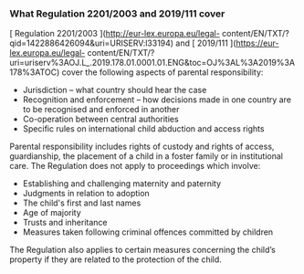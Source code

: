 ###  What Regulation 2201/2003 and 2019/111 cover

[ Regulation 2201/2003 ](http://eur-lex.europa.eu/legal-
content/EN/TXT/?qid=1422886426094&uri=URISERV:l33194) and [ 2019/111
](https://eur-lex.europa.eu/legal-
content/EN/TXT/?uri=uriserv%3AOJ.L_.2019.178.01.0001.01.ENG&toc=OJ%3AL%3A2019%3A178%3ATOC)
cover the following aspects of parental responsibility:

  * Jurisdiction – what country should hear the case 
  * Recognition and enforcement – how decisions made in one country are to be recognised and enforced in another 
  * Co-operation between central authorities 
  * Specific rules on international child abduction and access rights 

Parental responsibility includes rights of custody and rights of access,
guardianship, the placement of a child in a foster family or in institutional
care. The Regulation does not apply to proceedings which involve:

  * Establishing and challenging maternity and paternity 
  * Judgments in relation to adoption 
  * The child's first and last names 
  * Age of majority 
  * Trusts and inheritance 
  * Measures taken following criminal offences committed by children 

The Regulation also applies to certain measures concerning the child’s
property if they are related to the protection of the child.
